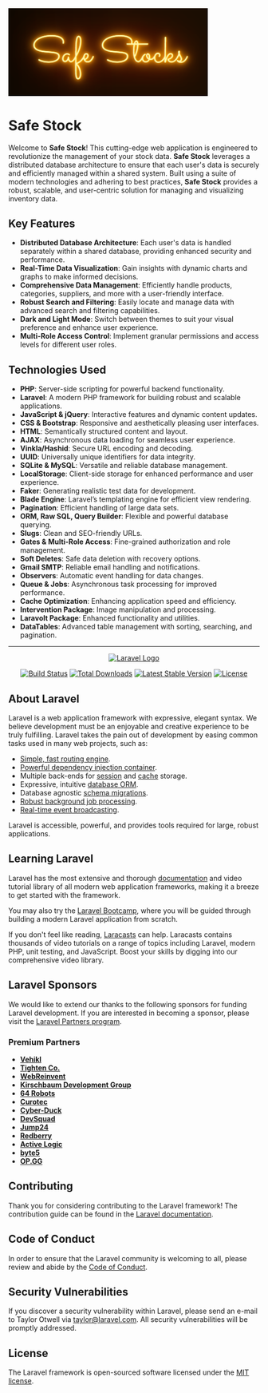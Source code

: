 <img src="https://github.com/Omar7tech/screenshots/blob/main/Safe Stock/logo.png" alt="Screenshot 1" width="400">


# **Safe Stock**

Welcome to **Safe Stock**! This cutting-edge web application is engineered to revolutionize the management of your stock data. **Safe Stock** leverages a distributed database architecture to ensure that each user's data is securely and efficiently managed within a shared system. Built using a suite of modern technologies and adhering to best practices, **Safe Stock** provides a robust, scalable, and user-centric solution for managing and visualizing inventory data.

## **Key Features**

- **Distributed Database Architecture**: Each user's data is handled separately within a shared database, providing enhanced security and performance.
- **Real-Time Data Visualization**: Gain insights with dynamic charts and graphs to make informed decisions.
- **Comprehensive Data Management**: Efficiently handle products, categories, suppliers, and more with a user-friendly interface.
- **Robust Search and Filtering**: Easily locate and manage data with advanced search and filtering capabilities.
- **Dark and Light Mode**: Switch between themes to suit your visual preference and enhance user experience.
- **Multi-Role Access Control**: Implement granular permissions and access levels for different user roles.

## **Technologies Used**

- **PHP**: Server-side scripting for powerful backend functionality.
- **Laravel**: A modern PHP framework for building robust and scalable applications.
- **JavaScript & jQuery**: Interactive features and dynamic content updates.
- **CSS & Bootstrap**: Responsive and aesthetically pleasing user interfaces.
- **HTML**: Semantically structured content and layout.
- **AJAX**: Asynchronous data loading for seamless user experience.
- **Vinkla/Hashid**: Secure URL encoding and decoding.
- **UUID**: Universally unique identifiers for data integrity.
- **SQLite & MySQL**: Versatile and reliable database management.
- **LocalStorage**: Client-side storage for enhanced performance and user experience.
- **Faker**: Generating realistic test data for development.
- **Blade Engine**: Laravel’s templating engine for efficient view rendering.
- **Pagination**: Efficient handling of large data sets.
- **ORM, Raw SQL, Query Builder**: Flexible and powerful database querying.
- **Slugs**: Clean and SEO-friendly URLs.
- **Gates & Multi-Role Access**: Fine-grained authorization and role management.
- **Soft Deletes**: Safe data deletion with recovery options.
- **Gmail SMTP**: Reliable email handling and notifications.
- **Observers**: Automatic event handling for data changes.
- **Queue & Jobs**: Asynchronous task processing for improved performance.
- **Cache Optimization**: Enhancing application speed and efficiency.
- **Intervention Package**: Image manipulation and processing.
- **Laravolt Package**: Enhanced functionality and utilities.
- **DataTables**: Advanced table management with sorting, searching, and pagination.


<hr>
<p align="center"><a href="https://laravel.com" target="_blank"><img src="https://raw.githubusercontent.com/laravel/art/master/logo-lockup/5%20SVG/2%20CMYK/1%20Full%20Color/laravel-logolockup-cmyk-red.svg" width="400" alt="Laravel Logo"></a></p>

<p align="center">
<a href="https://github.com/laravel/framework/actions"><img src="https://github.com/laravel/framework/workflows/tests/badge.svg" alt="Build Status"></a>
<a href="https://packagist.org/packages/laravel/framework"><img src="https://img.shields.io/packagist/dt/laravel/framework" alt="Total Downloads"></a>
<a href="https://packagist.org/packages/laravel/framework"><img src="https://img.shields.io/packagist/v/laravel/framework" alt="Latest Stable Version"></a>
<a href="https://packagist.org/packages/laravel/framework"><img src="https://img.shields.io/packagist/l/laravel/framework" alt="License"></a>
</p>

## About Laravel

Laravel is a web application framework with expressive, elegant syntax. We believe development must be an enjoyable and creative experience to be truly fulfilling. Laravel takes the pain out of development by easing common tasks used in many web projects, such as:

- [Simple, fast routing engine](https://laravel.com/docs/routing).
- [Powerful dependency injection container](https://laravel.com/docs/container).
- Multiple back-ends for [session](https://laravel.com/docs/session) and [cache](https://laravel.com/docs/cache) storage.
- Expressive, intuitive [database ORM](https://laravel.com/docs/eloquent).
- Database agnostic [schema migrations](https://laravel.com/docs/migrations).
- [Robust background job processing](https://laravel.com/docs/queues).
- [Real-time event broadcasting](https://laravel.com/docs/broadcasting).

Laravel is accessible, powerful, and provides tools required for large, robust applications.

## Learning Laravel

Laravel has the most extensive and thorough [documentation](https://laravel.com/docs) and video tutorial library of all modern web application frameworks, making it a breeze to get started with the framework.

You may also try the [Laravel Bootcamp](https://bootcamp.laravel.com), where you will be guided through building a modern Laravel application from scratch.

If you don't feel like reading, [Laracasts](https://laracasts.com) can help. Laracasts contains thousands of video tutorials on a range of topics including Laravel, modern PHP, unit testing, and JavaScript. Boost your skills by digging into our comprehensive video library.

## Laravel Sponsors

We would like to extend our thanks to the following sponsors for funding Laravel development. If you are interested in becoming a sponsor, please visit the [Laravel Partners program](https://partners.laravel.com).

### Premium Partners

- **[Vehikl](https://vehikl.com/)**
- **[Tighten Co.](https://tighten.co)**
- **[WebReinvent](https://webreinvent.com/)**
- **[Kirschbaum Development Group](https://kirschbaumdevelopment.com)**
- **[64 Robots](https://64robots.com)**
- **[Curotec](https://www.curotec.com/services/technologies/laravel/)**
- **[Cyber-Duck](https://cyber-duck.co.uk)**
- **[DevSquad](https://devsquad.com/hire-laravel-developers)**
- **[Jump24](https://jump24.co.uk)**
- **[Redberry](https://redberry.international/laravel/)**
- **[Active Logic](https://activelogic.com)**
- **[byte5](https://byte5.de)**
- **[OP.GG](https://op.gg)**

## Contributing

Thank you for considering contributing to the Laravel framework! The contribution guide can be found in the [Laravel documentation](https://laravel.com/docs/contributions).

## Code of Conduct

In order to ensure that the Laravel community is welcoming to all, please review and abide by the [Code of Conduct](https://laravel.com/docs/contributions#code-of-conduct).

## Security Vulnerabilities

If you discover a security vulnerability within Laravel, please send an e-mail to Taylor Otwell via [taylor@laravel.com](mailto:taylor@laravel.com). All security vulnerabilities will be promptly addressed.

## License

The Laravel framework is open-sourced software licensed under the [MIT license](https://opensource.org/licenses/MIT).

